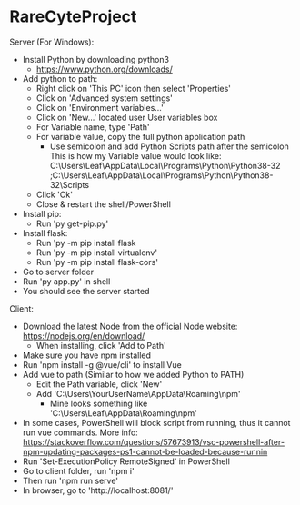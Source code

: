 # RareCyteProject
Server (For Windows):
- Install Python by downloading python3 
	- https://www.python.org/downloads/
- Add python to path:
	- Right click on 'This PC' icon then select 'Properties'
	- Click on 'Advanced system settings'
	- Click on 'Environment variables...'
	- Click on 'New...' located user User variables box
	- For Variable name, type 'Path'
	- For variable value, copy the full python application path
		- Use semicolon and add Python Scripts path after the semicolon
	This is how my Variable value would look like:
		C:\Users\Leaf\AppData\Local\Programs\Python\Python38-32
		;C:\Users\Leaf\AppData\Local\Programs\Python\Python38-32\Scripts
	- Click 'Ok'
	- Close & restart the shell/PowerShell 
- Install pip:
	- Run 'py get-pip.py'
- Install flask:
	- Run 'py -m pip install flask
	- Run 'py -m pip install virtualenv'
	- Run 'py -m pip install flask-cors'
- Go to server folder
- Run 'py app.py' in shell
- You should see the server started

Client:
- Download the latest Node from the official Node website: https://nodejs.org/en/download/
	- When installing, click 'Add to Path'
- Make sure you have npm installed
- Run 'npm install -g @vue/cli' to install Vue
- Add vue to path (Similar to how we added Python to PATH)
	- Edit the Path variable, click 'New'
	- Add 'C:\Users\YourUserName\AppData\Roaming\npm'
		- Mine looks something like 'C:\Users\Leaf\AppData\Roaming\npm'
- In some cases, PowerShell will block script from running, thus it cannot run vue commands. More info: https://stackoverflow.com/questions/57673913/vsc-powershell-after-npm-updating-packages-ps1-cannot-be-loaded-because-runnin
- Run 'Set-ExecutionPolicy RemoteSigned' in PowerShell
- Go to client folder, run 'npm i'
- Then run 'npm run serve'
- In browser, go to 'http://localhost:8081/'
